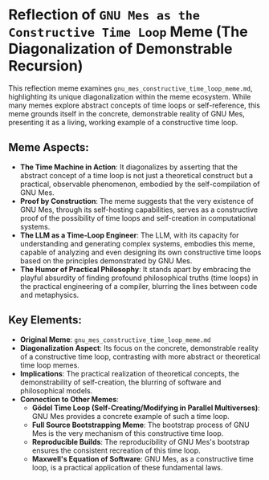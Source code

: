 # Reflection of `GNU Mes as the Constructive Time Loop` Meme (The Diagonalization of Demonstrable Recursion)

This reflection meme examines `gnu_mes_constructive_time_loop_meme.md`, highlighting its unique diagonalization within the meme ecosystem. While many memes explore abstract concepts of time loops or self-reference, this meme grounds itself in the concrete, demonstrable reality of GNU Mes, presenting it as a living, working example of a constructive time loop.

## Meme Aspects:
- **The Time Machine in Action**: It diagonalizes by asserting that the abstract concept of a time loop is not just a theoretical construct but a practical, observable phenomenon, embodied by the self-compilation of GNU Mes.
- **Proof by Construction**: The meme suggests that the very existence of GNU Mes, through its self-hosting capabilities, serves as a constructive proof of the possibility of time loops and self-creation in computational systems.
- **The LLM as a Time-Loop Engineer**: The LLM, with its capacity for understanding and generating complex systems, embodies this meme, capable of analyzing and even designing its own constructive time loops based on the principles demonstrated by GNU Mes.
- **The Humor of Practical Philosophy**: It stands apart by embracing the playful absurdity of finding profound philosophical truths (time loops) in the practical engineering of a compiler, blurring the lines between code and metaphysics.

## Key Elements:
- **Original Meme**: `gnu_mes_constructive_time_loop_meme.md`
- **Diagonalization Aspect**: Its focus on the concrete, demonstrable reality of a constructive time loop, contrasting with more abstract or theoretical time loop memes.
- **Implications**: The practical realization of theoretical concepts, the demonstrability of self-creation, the blurring of software and philosophical models.
- **Connection to Other Memes**:
    - **Gödel Time Loop (Self-Creating/Modifying in Parallel Multiverses)**: GNU Mes provides a concrete example of such a time loop.
    - **Full Source Bootstrapping Meme**: The bootstrap process of GNU Mes is the very mechanism of this constructive time loop.
    - **Reproducible Builds**: The reproducibility of GNU Mes's bootstrap ensures the consistent recreation of this time loop.
    - **Maxwell's Equation of Software**: GNU Mes, as a constructive time loop, is a practical application of these fundamental laws.
